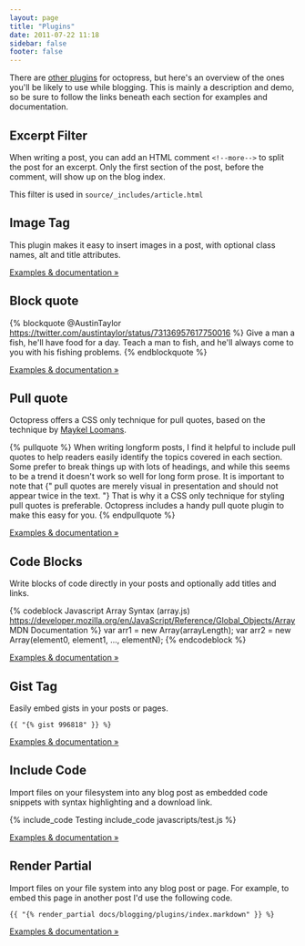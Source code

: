 ```yaml
---
layout: page
title: "Plugins"
date: 2011-07-22 11:18
sidebar: false
footer: false
---
```


There are [other plugins](/docs/plugins) for octopress, but here's an overview of the ones you'll be likely to use while blogging.
This is mainly a description and demo, so be sure to follow the links beneath each section for examples and documentation.

## Excerpt Filter

When writing a post, you can add an HTML comment `<!--more-->` to split the post for an excerpt. Only the first section of the post, before the comment,
will show up on the blog index.

This filter is used in `source/_includes/article.html`

## Image Tag
This plugin makes it easy to insert images in a post, with optional class names, alt and title attributes.

[Examples & documentation &raquo;](/docs/plugins/image-tag/)

## Block quote

{% blockquote @AustinTaylor https://twitter.com/austintaylor/status/73136957617750016 %}
Give a man a fish, he'll have food for a day. Teach a man to fish, and he'll always come to you with his fishing problems.
{% endblockquote %}

[Examples & documentation &raquo;](/docs/plugins/blockquote/)

## Pull quote
Octopress offers a CSS only technique for pull quotes, based on the technique by [Maykel Loomans](http://miekd.com/articles/pull-quotes-with-html5-and-css/).

{% pullquote %}
When writing longform posts, I find it helpful to include pull quotes to help readers easily identify the topics covered in each section. Some prefer to break things up with lots of headings, and while this seems to be a trend it doesn't work so well for long form prose.
It is important to note that {" pull quotes are merely visual in presentation and should not appear twice in the text. "} That is why it a CSS only technique for styling pull quotes is preferable. Octopress includes a handy pull quote plugin to make this easy for you.
{% endpullquote %}

[Examples & documentation &raquo;](/docs/plugins/pullquote/)

## Code Blocks
Write blocks of code directly in your posts and optionally add titles and links.

{% codeblock Javascript Array Syntax (array.js) https://developer.mozilla.org/en/JavaScript/Reference/Global_Objects/Array MDN Documentation %}
var arr1 = new Array(arrayLength);
var arr2 = new Array(element0, element1, ..., elementN);
{% endcodeblock %}

[Examples & documentation &raquo;](/docs/plugins/codeblock/)

## Gist Tag
Easily embed gists in your posts or pages.

    {{ "{% gist 996818" }} %}

[Examples & documentation &raquo;](/docs/plugins/gist-tag/)

## Include Code
Import files on your filesystem into any blog post as embedded code snippets with syntax highlighting and a download link.

{% include_code Testing include_code javascripts/test.js %}

[Examples & documentation &raquo;](/docs/plugins/include-code/)

## Render Partial
Import files on your file system into any blog post or page. For example, to embed this page in another post I'd use the following code.

    {{ "{% render_partial docs/blogging/plugins/index.markdown" }} %}

[Examples & documentation &raquo;](/docs/plugins/render-partials/)
